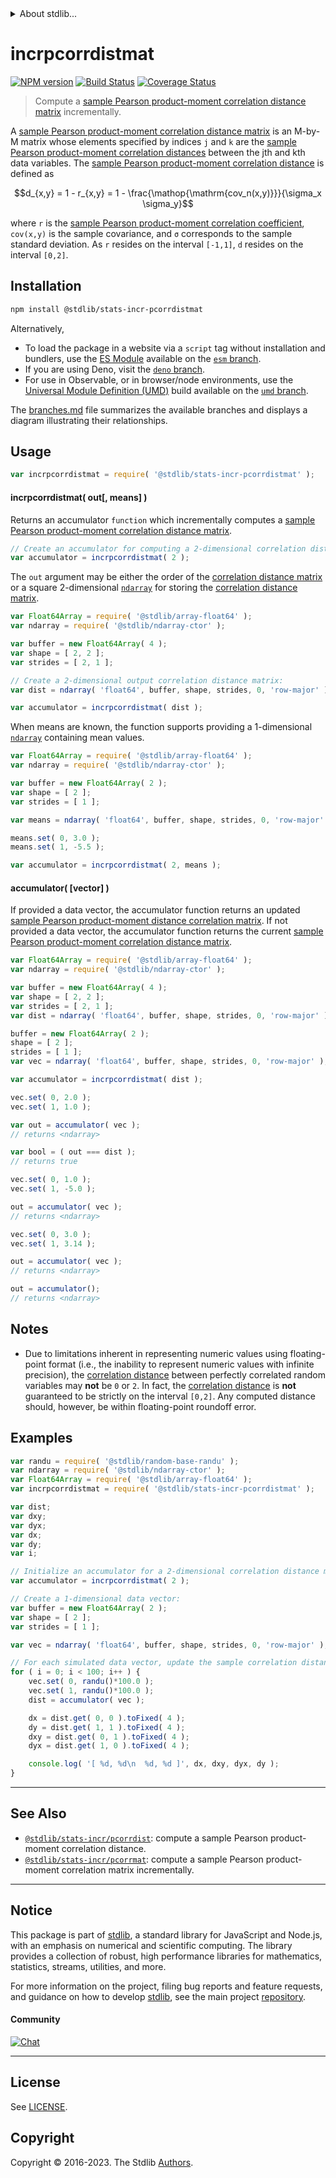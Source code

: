 <!--

@license Apache-2.0

Copyright (c) 2018 The Stdlib Authors.

Licensed under the Apache License, Version 2.0 (the "License");
you may not use this file except in compliance with the License.
You may obtain a copy of the License at

   http://www.apache.org/licenses/LICENSE-2.0

Unless required by applicable law or agreed to in writing, software
distributed under the License is distributed on an "AS IS" BASIS,
WITHOUT WARRANTIES OR CONDITIONS OF ANY KIND, either express or implied.
See the License for the specific language governing permissions and
limitations under the License.

-->


<details>
  <summary>
    About stdlib...
  </summary>
  <p>We believe in a future in which the web is a preferred environment for numerical computation. To help realize this future, we've built stdlib. stdlib is a standard library, with an emphasis on numerical and scientific computation, written in JavaScript (and C) for execution in browsers and in Node.js.</p>
  <p>The library is fully decomposable, being architected in such a way that you can swap out and mix and match APIs and functionality to cater to your exact preferences and use cases.</p>
  <p>When you use stdlib, you can be absolutely certain that you are using the most thorough, rigorous, well-written, studied, documented, tested, measured, and high-quality code out there.</p>
  <p>To join us in bringing numerical computing to the web, get started by checking us out on <a href="https://github.com/stdlib-js/stdlib">GitHub</a>, and please consider <a href="https://opencollective.com/stdlib">financially supporting stdlib</a>. We greatly appreciate your continued support!</p>
</details>

# incrpcorrdistmat

[![NPM version][npm-image]][npm-url] [![Build Status][test-image]][test-url] [![Coverage Status][coverage-image]][coverage-url] <!-- [![dependencies][dependencies-image]][dependencies-url] -->

> Compute a [sample Pearson product-moment correlation distance matrix][pearson-correlation] incrementally.

<section class="intro">

A [sample Pearson product-moment correlation distance matrix][pearson-correlation] is an M-by-M matrix whose elements specified by indices `j` and `k` are the [sample Pearson product-moment correlation distances][pearson-correlation] between the jth and kth data variables. The [sample Pearson product-moment correlation distance][pearson-correlation] is defined as

<!-- <equation class="equation" label="eq:pearson_distance" align="center" raw="d_{x,y} = 1 - r_{x,y} = 1 - \frac{\operatorname{cov_n(x,y)}}{\sigma_x \sigma_y}" alt="Equation for the Pearson product-moment correlation distance."> -->

```math
d_{x,y} = 1 - r_{x,y} = 1 - \frac{\mathop{\mathrm{cov_n(x,y)}}}{\sigma_x \sigma_y}
```

<!-- <div class="equation" align="center" data-raw-text="d_{x,y} = 1 - r_{x,y} = 1 - \frac{\operatorname{cov_n(x,y)}}{\sigma_x \sigma_y}" data-equation="eq:pearson_distance">
    <img src="https://cdn.jsdelivr.net/gh/stdlib-js/stdlib@49d8cabda84033d55d7b8069f19ee3dd8b8d1496/lib/node_modules/@stdlib/stats/incr/pcorrdistmat/docs/img/equation_pearson_distance.svg" alt="Equation for the Pearson product-moment correlation distance.">
    <br>
</div> -->

<!-- </equation> -->

where `r` is the [sample Pearson product-moment correlation coefficient][pearson-correlation], `cov(x,y)` is the sample covariance, and `σ` corresponds to the sample standard deviation. As `r` resides on the interval `[-1,1]`, `d` resides on the interval `[0,2]`.

</section>

<!-- /.intro -->

<section class="installation">

## Installation

```bash
npm install @stdlib/stats-incr-pcorrdistmat
```

Alternatively,

-   To load the package in a website via a `script` tag without installation and bundlers, use the [ES Module][es-module] available on the [`esm` branch][esm-url].
-   If you are using Deno, visit the [`deno` branch][deno-url].
-   For use in Observable, or in browser/node environments, use the [Universal Module Definition (UMD)][umd] build available on the [`umd` branch][umd-url].

The [branches.md][branches-url] file summarizes the available branches and displays a diagram illustrating their relationships.

</section>

<section class="usage">

## Usage

```javascript
var incrpcorrdistmat = require( '@stdlib/stats-incr-pcorrdistmat' );
```

#### incrpcorrdistmat( out\[, means] )

Returns an accumulator `function` which incrementally computes a [sample Pearson product-moment correlation distance matrix][pearson-correlation].

```javascript
// Create an accumulator for computing a 2-dimensional correlation distance matrix:
var accumulator = incrpcorrdistmat( 2 );
```

The `out` argument may be either the order of the [correlation distance matrix][pearson-correlation] or a square 2-dimensional [`ndarray`][@stdlib/ndarray/ctor] for storing the [correlation distance matrix][pearson-correlation].

```javascript
var Float64Array = require( '@stdlib/array-float64' );
var ndarray = require( '@stdlib/ndarray-ctor' );

var buffer = new Float64Array( 4 );
var shape = [ 2, 2 ];
var strides = [ 2, 1 ];

// Create a 2-dimensional output correlation distance matrix:
var dist = ndarray( 'float64', buffer, shape, strides, 0, 'row-major' );

var accumulator = incrpcorrdistmat( dist );
```

When means are known, the function supports providing a 1-dimensional [`ndarray`][@stdlib/ndarray/ctor] containing mean values.

```javascript
var Float64Array = require( '@stdlib/array-float64' );
var ndarray = require( '@stdlib/ndarray-ctor' );

var buffer = new Float64Array( 2 );
var shape = [ 2 ];
var strides = [ 1 ];

var means = ndarray( 'float64', buffer, shape, strides, 0, 'row-major' );

means.set( 0, 3.0 );
means.set( 1, -5.5 );

var accumulator = incrpcorrdistmat( 2, means );
```

#### accumulator( \[vector] )

If provided a data vector, the accumulator function returns an updated [sample Pearson product-moment distance correlation matrix][pearson-correlation]. If not provided a data vector, the accumulator function returns the current [sample Pearson product-moment correlation distance matrix][pearson-correlation].

```javascript
var Float64Array = require( '@stdlib/array-float64' );
var ndarray = require( '@stdlib/ndarray-ctor' );

var buffer = new Float64Array( 4 );
var shape = [ 2, 2 ];
var strides = [ 2, 1 ];
var dist = ndarray( 'float64', buffer, shape, strides, 0, 'row-major' );

buffer = new Float64Array( 2 );
shape = [ 2 ];
strides = [ 1 ];
var vec = ndarray( 'float64', buffer, shape, strides, 0, 'row-major' );

var accumulator = incrpcorrdistmat( dist );

vec.set( 0, 2.0 );
vec.set( 1, 1.0 );

var out = accumulator( vec );
// returns <ndarray>

var bool = ( out === dist );
// returns true

vec.set( 0, 1.0 );
vec.set( 1, -5.0 );

out = accumulator( vec );
// returns <ndarray>

vec.set( 0, 3.0 );
vec.set( 1, 3.14 );

out = accumulator( vec );
// returns <ndarray>

out = accumulator();
// returns <ndarray>
```

</section>

<!-- /.usage -->

<section class="notes">

## Notes

-   Due to limitations inherent in representing numeric values using floating-point format (i.e., the inability to represent numeric values with infinite precision), the [correlation distance][pearson-correlation] between perfectly correlated random variables may **not** be `0` or `2`. In fact, the [correlation distance][pearson-correlation] is **not** guaranteed to be strictly on the interval `[0,2]`. Any computed distance should, however, be within floating-point roundoff error.

</section>

<!-- /.notes -->

<section class="examples">

## Examples

<!-- eslint no-undef: "error" -->

```javascript
var randu = require( '@stdlib/random-base-randu' );
var ndarray = require( '@stdlib/ndarray-ctor' );
var Float64Array = require( '@stdlib/array-float64' );
var incrpcorrdistmat = require( '@stdlib/stats-incr-pcorrdistmat' );

var dist;
var dxy;
var dyx;
var dx;
var dy;
var i;

// Initialize an accumulator for a 2-dimensional correlation distance matrix:
var accumulator = incrpcorrdistmat( 2 );

// Create a 1-dimensional data vector:
var buffer = new Float64Array( 2 );
var shape = [ 2 ];
var strides = [ 1 ];

var vec = ndarray( 'float64', buffer, shape, strides, 0, 'row-major' );

// For each simulated data vector, update the sample correlation distance matrix...
for ( i = 0; i < 100; i++ ) {
    vec.set( 0, randu()*100.0 );
    vec.set( 1, randu()*100.0 );
    dist = accumulator( vec );

    dx = dist.get( 0, 0 ).toFixed( 4 );
    dy = dist.get( 1, 1 ).toFixed( 4 );
    dxy = dist.get( 0, 1 ).toFixed( 4 );
    dyx = dist.get( 1, 0 ).toFixed( 4 );

    console.log( '[ %d, %d\n  %d, %d ]', dx, dxy, dyx, dy );
}
```

</section>

<!-- /.examples -->

<!-- Section for related `stdlib` packages. Do not manually edit this section, as it is automatically populated. -->

<section class="related">

* * *

## See Also

-   <span class="package-name">[`@stdlib/stats-incr/pcorrdist`][@stdlib/stats/incr/pcorrdist]</span><span class="delimiter">: </span><span class="description">compute a sample Pearson product-moment correlation distance.</span>
-   <span class="package-name">[`@stdlib/stats-incr/pcorrmat`][@stdlib/stats/incr/pcorrmat]</span><span class="delimiter">: </span><span class="description">compute a sample Pearson product-moment correlation matrix incrementally.</span>

</section>

<!-- /.related -->

<!-- Section for all links. Make sure to keep an empty line after the `section` element and another before the `/section` close. -->


<section class="main-repo" >

* * *

## Notice

This package is part of [stdlib][stdlib], a standard library for JavaScript and Node.js, with an emphasis on numerical and scientific computing. The library provides a collection of robust, high performance libraries for mathematics, statistics, streams, utilities, and more.

For more information on the project, filing bug reports and feature requests, and guidance on how to develop [stdlib][stdlib], see the main project [repository][stdlib].

#### Community

[![Chat][chat-image]][chat-url]

---

## License

See [LICENSE][stdlib-license].


## Copyright

Copyright &copy; 2016-2023. The Stdlib [Authors][stdlib-authors].

</section>

<!-- /.stdlib -->

<!-- Section for all links. Make sure to keep an empty line after the `section` element and another before the `/section` close. -->

<section class="links">

[npm-image]: http://img.shields.io/npm/v/@stdlib/stats-incr-pcorrdistmat.svg
[npm-url]: https://npmjs.org/package/@stdlib/stats-incr-pcorrdistmat

[test-image]: https://github.com/stdlib-js/stats-incr-pcorrdistmat/actions/workflows/test.yml/badge.svg?branch=main
[test-url]: https://github.com/stdlib-js/stats-incr-pcorrdistmat/actions/workflows/test.yml?query=branch:main

[coverage-image]: https://img.shields.io/codecov/c/github/stdlib-js/stats-incr-pcorrdistmat/main.svg
[coverage-url]: https://codecov.io/github/stdlib-js/stats-incr-pcorrdistmat?branch=main

<!--

[dependencies-image]: https://img.shields.io/david/stdlib-js/stats-incr-pcorrdistmat.svg
[dependencies-url]: https://david-dm.org/stdlib-js/stats-incr-pcorrdistmat/main

-->

[chat-image]: https://img.shields.io/gitter/room/stdlib-js/stdlib.svg
[chat-url]: https://app.gitter.im/#/room/#stdlib-js_stdlib:gitter.im

[stdlib]: https://github.com/stdlib-js/stdlib

[stdlib-authors]: https://github.com/stdlib-js/stdlib/graphs/contributors

[umd]: https://github.com/umdjs/umd
[es-module]: https://developer.mozilla.org/en-US/docs/Web/JavaScript/Guide/Modules

[deno-url]: https://github.com/stdlib-js/stats-incr-pcorrdistmat/tree/deno
[umd-url]: https://github.com/stdlib-js/stats-incr-pcorrdistmat/tree/umd
[esm-url]: https://github.com/stdlib-js/stats-incr-pcorrdistmat/tree/esm
[branches-url]: https://github.com/stdlib-js/stats-incr-pcorrdistmat/blob/main/branches.md

[stdlib-license]: https://raw.githubusercontent.com/stdlib-js/stats-incr-pcorrdistmat/main/LICENSE

[pearson-correlation]: https://en.wikipedia.org/wiki/Pearson_correlation_coefficient

[@stdlib/ndarray/ctor]: https://github.com/stdlib-js/ndarray-ctor

<!-- <related-links> -->

[@stdlib/stats/incr/pcorrdist]: https://github.com/stdlib-js/stats-incr-pcorrdist

[@stdlib/stats/incr/pcorrmat]: https://github.com/stdlib-js/stats-incr-pcorrmat

<!-- </related-links> -->

</section>

<!-- /.links -->
